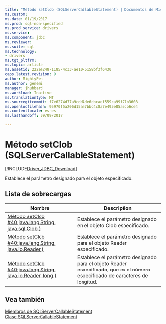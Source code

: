 ```yaml
---
title: "Método setClob (SQLServerCallableStatement) | Documentos de Microsoft"
ms.custom: 
ms.date: 01/19/2017
ms.prod: sql-non-specified
ms.prod_service: drivers
ms.service: 
ms.component: jdbc
ms.reviewer: 
ms.suite: sql
ms.technology:
- drivers
ms.tgt_pltfrm: 
ms.topic: article
ms.assetid: 222ea248-1185-4c33-ae10-5158bf3f6430
caps.latest.revision: 9
author: MightyPen
ms.author: genemi
manager: jhubbard
ms.workload: Inactive
ms.translationtype: MT
ms.sourcegitcommit: f7e6274d77a9cdd4de6cbcaef559ca99f77b3608
ms.openlocfilehash: 95970f5a206d15aa7bbc4c8a7e495e85aecb6ce4
ms.contentlocale: es-es
ms.lasthandoff: 09/09/2017

---
```

# <a name="setclob-method-sqlservercallablestatement"></a>Método setClob (SQLServerCallableStatement)
[!INCLUDE[Driver_JDBC_Download](../../../includes/driver_jdbc_download.md)]

  Establece el parámetro designado para el objeto especificado.  
  
## <a name="overload-list"></a>Lista de sobrecargas  
  
|Nombre|Description|  
|----------|-----------------|  
|[Método setClob #40;java.lang.String, java.sql.Clob &#41;](../../../connect/jdbc/reference/setclob-method-java-lang-string-java-sql-clob.md)|Establece el parámetro designado en el objeto Clob especificado.|  
|[Método setClob #40;java.lang.String, java.io.Reader &#41;](../../../connect/jdbc/reference/setclob-method-java-lang-string-java-io-reader.md)|Establece el parámetro designado para el objeto Reader especificado.|  
|[Método setClob #40;java.lang.String, java.io.Reader, long &#41;](../../../connect/jdbc/reference/setclob-method-java-lang-string-java-io-reader-long.md)|Establece el parámetro designado para el objeto Reader especificado, que es el número especificado de caracteres de longitud.|  
  
## <a name="see-also"></a>Vea también  
 [Miembros de SQLServerCallableStatement](../../../connect/jdbc/reference/sqlservercallablestatement-members.md)   
 [Clase SQLServerCallableStatement](../../../connect/jdbc/reference/sqlservercallablestatement-class.md)  
  
  

